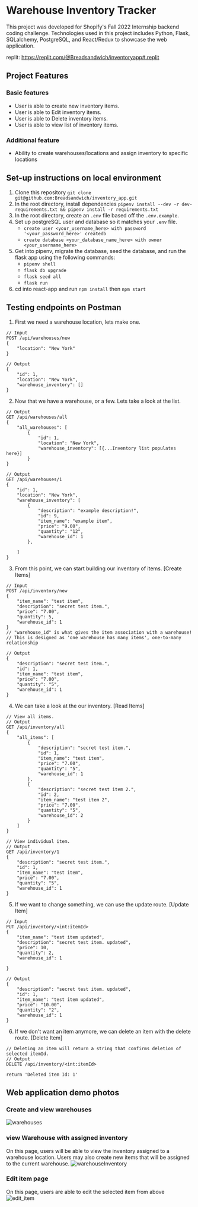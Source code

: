 # Warehouse Inventory Tracker

This project was developed for Shopify's Fall 2022 Internship backend coding challenge.
Technologies used in this project includes Python, Flask, SQLalchemy, PostgreSQL, and React/Redux to showcase the web application.

replit: https://replit.com/@Breadsandwich/inventoryapp#.replit

## Project Features
### Basic features
* User is able to create new inventory items.
* User is able to Edit inventory items.
* User is able to Delete inventory items.
* User is able to view list of inventory items.

### Additional feature
* Ability to create warehouses/locations and assign inventory to specific locations

## Set-up instructions on local environment
1. Clone this repository `git clone git@github.com:Breadsandwich/inventory_app.git`
2. In the root directory, install dependencies `pipenv install --dev -r dev-requirements.txt && pipenv install -r requirements.txt`
3. In the root directory, create an `.env` file based off the `.env.example`.
4. Set up postgreSQL user and database so it matches your `.env` file.
    * `create user <your_username_here> with password '<your_password_here>' createdb`
    * `create database <your_database_name_here> with owner <your_username_here>`
5. Get into pipenv, migrate the database, seed the database, and run the flask app using the following commands:
   * `pipenv shell`
   * `flask db upgrade`
   * `flask seed all`
   * `flask run`
6. cd into react-app and run `npm install` then `npm start`

## Testing endpoints on Postman
1. First we need a warehouse location, lets make one.
```
// Input
POST /api/warehouses/new
{
    "location": "New York"
}

// Output
{
    "id": 1,
    "location": "New York",
    "warehouse_inventory": []
}
```
2. Now that we have a warehouse, or a few. Lets take a look at the list.
```
// Output
GET /api/warehouses/all
{
    "all_warehouses": [
        {
            "id": 1,
            "location": "New York",
            "warehouse_inventory": [{...Inventory list populates here}]
        }
}

// Output
GET /api/warehouses/1
{
    "id": 1,
    "location": "New York",
    "warehouse_inventory": [
        {
            "description": "example description!",
            "id": 9,
            "item_name": "example item",
            "price": "9.00",
            "quantity": "12",
            "warehouse_id": 1
        },

    ]
}
```
3. From this point, we can start building our inventory of items. [Create Items]
```
// Input
POST /api/inventory/new
{
    "item_name": "test item",
    "description": "secret test item.",
    "price": "7.00",
    "quantity": 5,
    "warehouse_id": 1
}
// "warehouse_id" is what gives the item association with a warehouse!
// This is designed as 'one warehouse has many items', one-to-many relationship

// Output
{
    "description": "secret test item.",
    "id": 1,
    "item_name": "test item",
    "price": "7.00",
    "quantity": "5",
    "warehouse_id": 1
}
```
4. We can take a look at the our inventory. [Read Items]
```
// View all items.
// Output
GET /api/inventory/all
{
    "all_items": [
        {
            "description": "secret test item.",
            "id": 1,
            "item_name": "test item",
            "price": "7.00",
            "quantity": "5",
            "warehouse_id": 1
        },
        {
            "description": "secret test item 2.",
            "id": 2,
            "item_name": "test item 2",
            "price": "7.00",
            "quantity": "5",
            "warehouse_id": 2
        }
    ]
}

// View individual item.
// Output
GET /api/inventory/1
{
    "description": "secret test item.",
    "id": 1,
    "item_name": "test item",
    "price": "7.00",
    "quantity": "5",
    "warehouse_id": 1
}
```

5. If we want to change something, we can use the update route. [Update Item]
```
// Input
PUT /api/inventory/<int:itemId>
{
    "item_name": "test item updated",
    "description": "secret test item. updated",
    "price": 10,
    "quantity": 2,
    "warehouse_id": 1

}

// Output
{
    "description": "secret test item. updated",
    "id": 1,
    "item_name": "test item updated",
    "price": "10.00",
    "quantity": "2",
    "warehouse_id": 1
}

```

6. If we don't want an item anymore, we can delete an item with the delete route. [Delete Item]

```
// Deleting an item will return a string that confirms deletion of selected itemId.
// Output
DELETE /api/inventory/<int:itemId>

return 'Deleted item Id: 1'
```

## Web application demo photos
### Create and view warehouses
![warehouses](./images/warehouses.PNG)

### view Warehouse with assigned inventory
On this page, users will be able to view the inventory assigned to a warehouse location. Users may also create new items that will be assigned to the current warehouse.
![warehouseInventory](./images/warehouse_inventory_list.PNG)

### Edit item page
On this page, users are able to edit the selected item from above
![edit_item](./images/edit_item.PNG)
